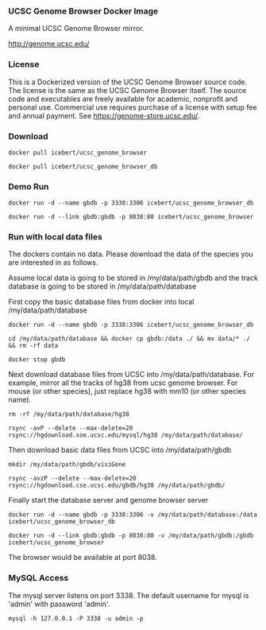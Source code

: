 ### UCSC Genome Browser Docker Image

A minimal UCSC Genome Browser mirror.

http://genome.ucsc.edu/

### License
This is a Dockerized version of the UCSC Genome Browser source code. The license is the same as the UCSC Genome Browser itself. The source code and executables are freely available for academic, nonprofit and personal use. Commercial use requires purchase of a license with setup fee and annual payment. See https://genome-store.ucsc.edu/.

### Download
```shell
docker pull icebert/ucsc_genome_browser

docker pull icebert/ucsc_genome_browser_db
```

### Demo Run
```shell
docker run -d --name gbdb -p 3338:3306 icebert/ucsc_genome_browser_db

docker run -d --link gbdb:gbdb -p 8038:80 icebert/ucsc_genome_browser
```

### Run with local data files
The dockers contain no data. Please download the data of the species you are interested in as follows.

Assume local data is going to be stored in /my/data/path/gbdb and the track database is going to be stored in /my/data/path/database

First copy the basic database files from docker into local /my/data/path/database

```shell
docker run -d --name gbdb -p 3338:3306 icebert/ucsc_genome_browser_db

cd /my/data/path/database && docker cp gbdb:/data ./ && mv data/* ./ && rm -rf data

docker stop gbdb
```

Next download database files from UCSC into /my/data/path/database. For example, mirror all the tracks of hg38 from ucsc genome browser.
For mouse (or other species), just replace hg38 with mm10 (or other species name).

```shell
rm -rf /my/data/path/database/hg38

rsync -avP --delete --max-delete=20 rsync://hgdownload.soe.ucsc.edu/mysql/hg38 /my/data/path/database/
```

Then download basic data files from UCSC into /my/data/path/gbdb

```shell
mkdir /my/data/path/gbdb/visiGene

rsync -avzP --delete --max-delete=20 rsync://hgdownload.cse.ucsc.edu/gbdb/hg38 /my/data/path/gbdb/
```


Finally start the database server and genome browser server

```shell
docker run -d --name gbdb -p 3338:3306 -v /my/data/path/database:/data icebert/ucsc_genome_browser_db

docker run -d --link gbdb:gbdb -p 8038:80 -v /my/data/path/gbdb:/gbdb icebert/ucsc_genome_browser
```

The browser would be available at port 8038.


### MySQL Access
The mysql server listens on port 3338. The default username for mysql is 'admin' with password 'admin'.

```shell
mysql -h 127.0.0.1 -P 3338 -u admin -p
```

